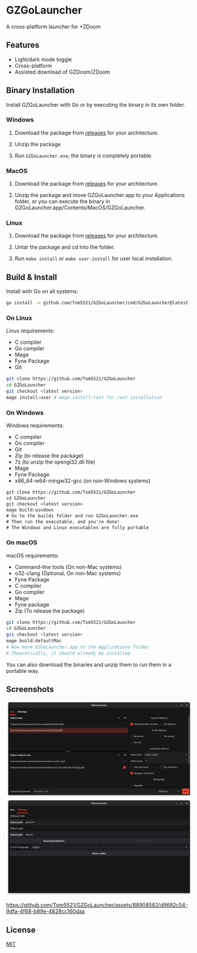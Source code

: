 # GZGoLauncher

A cross-platform launcher for *ZDoom

## Features

- Light/dark mode toggle
- Cross-platform
- Assisted download of GZDoom/ZDoom

## Binary Installation

Install GZGoLauncher with Go or by executing the binary in its own folder.

### Windows

1. Download the package from [releases](https://github.com/Tom5521/GZGoLauncher/releases/latest)
for your architecture.

2. Unzip the package

3. Run `GZGoLauncher.exe`; the binary is completely portable.

### MacOS

1. Download the package from [releases](https://github.com/Tom5521/GZGoLauncher/releases/latest)
for your architecture.

2. Unzip the package and move GZGoLauncher.app to your Applications folder,
or you can execute the binary in GZGoLauncher.app/Contents/MacOS/GZGoLauncher.

### Linux

1. Download the package from [releases](https://github.com/Tom5521/GZGoLauncher/releases/latest)
for your architecture.

2. Untar the package and cd into the folder.

3. Run `make install` or `make user-install` for user local installation.

## Build & Install

Install with Go on all systems:

```bash
go install -v github.com/Tom5521/GZGoLauncher/cmd/GZGoLauncher@latest
```

### On Linux

Linux requirements:

- C compiler
- Go compiler
- Mage
- Fyne Package
- Git

```bash
git clone https://github.com/Tom5521/GZGoLauncher
cd GZGoLauncher
git checkout <latest version>
mage install:user # mage install:root for root installation
```

### On Windows

Windows requirements:

- C compiler
- Go compiler
- Git
- Zip (to release the package)
- 7z (to unzip the opengl32.dll file)
- Mage
- Fyne Package
- x86_64-w64-mingw32-gcc (on non-Windows systems)

```batch
git clone https://github.com/Tom5521/GZGoLauncher
cd GZGoLauncher
git checkout <latest version>
mage build:windows
# Go to the builds folder and run GZGoLauncher.exe
# Then run the executable, and you're done!
# The Windows and Linux executables are fully portable
```

### On macOS

macOS requirements:

- Command-line tools (On non-Mac systems)
- o32-clang (Optional, On non-Mac systems)
- Fyne Package
- C compiler
- Go compiler
- Mage
- Fyne package
- Zip (To release the package)

```bash
git clone https://github.com/Tom5521/GZGoLauncher
cd GZGoLauncher
git checkout <latest version>
mage build:defaultMac
# Now move GZGoLauncher.app to the Applications folder
# Theoretically, it should already be installed
```

You can also download the binaries and unzip them to run them in a portable way.

## Screenshots

![screenshot](./screenshots/Screenshot1.png)
![screenshot](./screenshots/Screenshot2.png)

<https://github.com/Tom5521/GZGoLauncher/assets/88908582/d9692c54-9dfa-4f68-b89e-4828cc160daa>

## License

[MIT](https://choosealicense.com/licenses/mit/)
